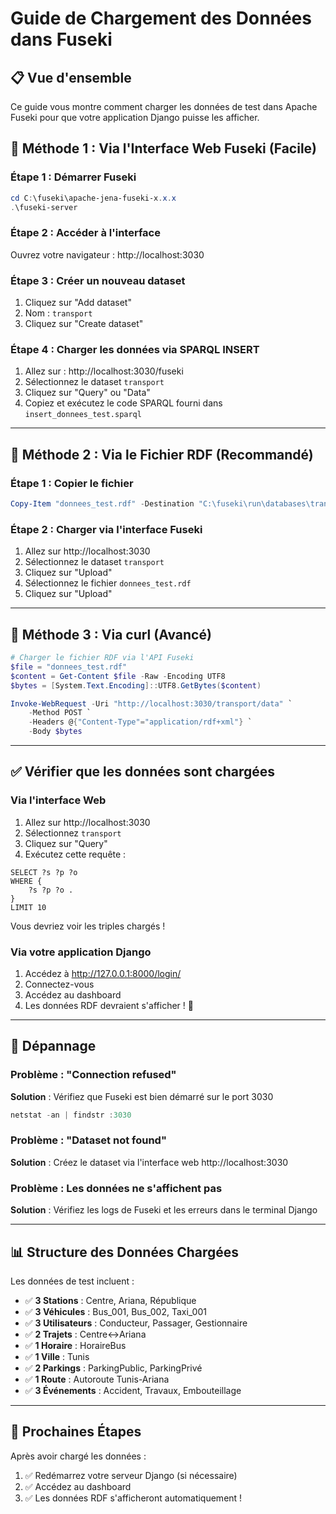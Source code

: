 # Guide de Chargement des Données dans Fuseki

## 📋 Vue d'ensemble

Ce guide vous montre comment charger les données de test dans Apache Fuseki pour que votre application Django puisse les afficher.

## 🚀 Méthode 1 : Via l'Interface Web Fuseki (Facile)

### Étape 1 : Démarrer Fuseki
```powershell
cd C:\fuseki\apache-jena-fuseki-x.x.x
.\fuseki-server
```

### Étape 2 : Accéder à l'interface
Ouvrez votre navigateur : http://localhost:3030

### Étape 3 : Créer un nouveau dataset
1. Cliquez sur "Add dataset"
2. Nom : `transport`
3. Cliquez sur "Create dataset"

### Étape 4 : Charger les données via SPARQL INSERT
1. Allez sur : http://localhost:3030/fuseki
2. Sélectionnez le dataset `transport`
3. Cliquez sur "Query" ou "Data"
4. Copiez et exécutez le code SPARQL fourni dans `insert_donnees_test.sparql`

---

## 🚀 Méthode 2 : Via le Fichier RDF (Recommandé)

### Étape 1 : Copier le fichier
```powershell
Copy-Item "donnees_test.rdf" -Destination "C:\fuseki\run\databases\transport\"
```

### Étape 2 : Charger via l'interface Fuseki
1. Allez sur http://localhost:3030
2. Sélectionnez le dataset `transport`
3. Cliquez sur "Upload"
4. Sélectionnez le fichier `donnees_test.rdf`
5. Cliquez sur "Upload"

---

## 🚀 Méthode 3 : Via curl (Avancé)

```powershell
# Charger le fichier RDF via l'API Fuseki
$file = "donnees_test.rdf"
$content = Get-Content $file -Raw -Encoding UTF8
$bytes = [System.Text.Encoding]::UTF8.GetBytes($content)

Invoke-WebRequest -Uri "http://localhost:3030/transport/data" `
    -Method POST `
    -Headers @{"Content-Type"="application/rdf+xml"} `
    -Body $bytes
```

---

## ✅ Vérifier que les données sont chargées

### Via l'interface Web
1. Allez sur http://localhost:3030
2. Sélectionnez `transport`
3. Cliquez sur "Query"
4. Exécutez cette requête :

```sparql
SELECT ?s ?p ?o
WHERE {
    ?s ?p ?o .
}
LIMIT 10
```

Vous devriez voir les triples chargés !

### Via votre application Django
1. Accédez à http://127.0.0.1:8000/login/
2. Connectez-vous
3. Accédez au dashboard
4. Les données RDF devraient s'afficher ! 🎉

---

## 🔧 Dépannage

### Problème : "Connection refused"
**Solution** : Vérifiez que Fuseki est bien démarré sur le port 3030
```powershell
netstat -an | findstr :3030
```

### Problème : "Dataset not found"
**Solution** : Créez le dataset via l'interface web http://localhost:3030

### Problème : Les données ne s'affichent pas
**Solution** : Vérifiez les logs de Fuseki et les erreurs dans le terminal Django

---

## 📊 Structure des Données Chargées

Les données de test incluent :
- ✅ **3 Stations** : Centre, Ariana, République
- ✅ **3 Véhicules** : Bus_001, Bus_002, Taxi_001
- ✅ **3 Utilisateurs** : Conducteur, Passager, Gestionnaire
- ✅ **2 Trajets** : Centre↔Ariana
- ✅ **1 Horaire** : HoraireBus
- ✅ **1 Ville** : Tunis
- ✅ **2 Parkings** : ParkingPublic, ParkingPrivé
- ✅ **1 Route** : Autoroute Tunis-Ariana
- ✅ **3 Événements** : Accident, Travaux, Embouteillage

---

## 🎯 Prochaines Étapes

Après avoir chargé les données :
1. ✅ Redémarrez votre serveur Django (si nécessaire)
2. ✅ Accédez au dashboard
3. ✅ Les données RDF s'afficheront automatiquement !

